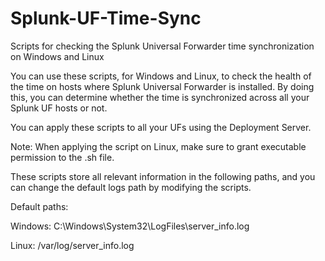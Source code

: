 # Splunk-UF-Time-Sync
Scripts for checking the Splunk Universal Forwarder time synchronization on Windows and Linux

You can use these scripts, for Windows and Linux, to check the health of the time on hosts where Splunk Universal Forwarder is installed. By doing this, you can determine whether the time is synchronized across all your Splunk UF hosts or not.

You can apply these scripts to all your UFs using the Deployment Server.

Note: When applying the script on Linux, make sure to grant executable permission to the .sh file.

These scripts store all relevant information in the following paths, and you can change the default logs path by modifying the scripts.

Default paths:

Windows: C:\Windows\System32\LogFiles\server_info.log 

Linux: /var/log/server_info.log
